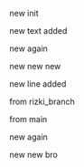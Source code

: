 new init

new text added

new again

new new new

new line added

from rizki_branch

from main

new again

new new bro
